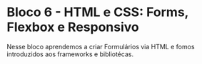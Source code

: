 # Bloco 6 - HTML e CSS: Forms, Flexbox e Responsivo

Nesse bloco aprendemos a criar Formulários via HTML e fomos introduzidos aos frameworks e bibliotécas.
